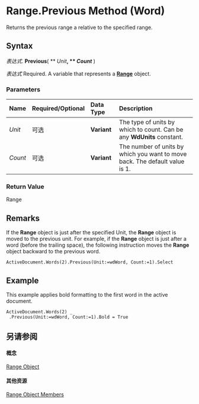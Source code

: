 
# Range.Previous Method (Word)

Returns the previous range a relative to the specified range.


## Syntax

 _表达式_. **Previous**( ** _Unit_**, ** _Count_** )

 _表达式_ Required. A variable that represents a **[Range](15a7a1c4-5f3f-5b6e-60e9-29688de3f274.md)** object.


### Parameters



|**Name**|**Required/Optional**|**Data Type**|**Description**|
|:-----|:-----|:-----|:-----|
| _Unit_|可选|**Variant**|The type of units by which to count. Can be any  **WdUnits** constant.|
| _Count_|可选|**Variant**|The number of units by which you want to move back. The default value is 1.|

### Return Value

Range


## Remarks

If the  **Range** object is just after the specified Unit, the **Range** object is moved to the previous unit. For example, if the **Range** object is just after a word (before the trailing space), the following instruction moves the **Range** object backward to the previous word.


```
ActiveDocument.Words(2).Previous(Unit:=wdWord, Count:=1).Select
```


## Example

This example applies bold formatting to the first word in the active document.


```
ActiveDocument.Words(2) _ 
 .Previous(Unit:=wdWord, Count:=1).Bold = True
```


## 另请参阅


#### 概念


[Range Object](15a7a1c4-5f3f-5b6e-60e9-29688de3f274.md)
#### 其他资源


[Range Object Members](http://msdn.microsoft.com/library/3c4a36d9-2a80-5aaf-827b-275a52bfa193%28Office.15%29.aspx)
